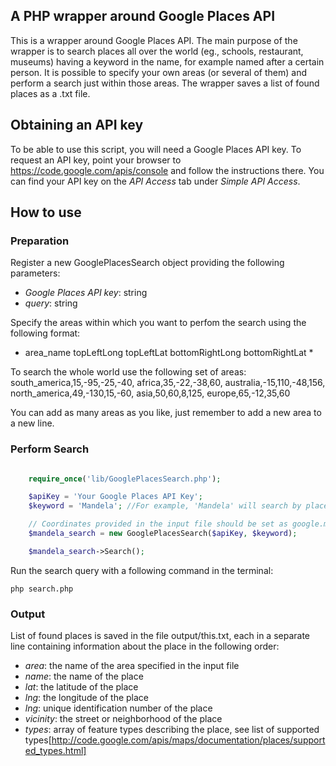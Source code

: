 ## A PHP wrapper around Google Places API

This is a wrapper around Google Places API. The main purpose of the wrapper is to search places all over the world (eg., schools, restaurant, museums) having a keyword in the name, for example named after a certain person. It is possible to specify your own areas (or several of them) and perform a search just within those areas.
The wrapper saves a list of found places as a .txt file.


## Obtaining an API key ##

To be able to use this script, you will need a Google Places API key. To request an API key, point your browser to
https://code.google.com/apis/console and follow the instructions there. You can find your API key on the *API Access* tab under *Simple API Access*.

## How to use ##

### Preparation ###
Register a new GooglePlacesSearch object providing the following parameters:

* *Google Places API key*: string
* *query*: string


Specify the areas within which you want to perfom the search using the following format:
* area_name topLeftLong topLeftLat bottomRightLong bottomRightLat *

To search the whole world use the following set of areas:
 south_america,15,-95,-25,-40,
 africa,35,-22,-38,60,
 australia,-15,110,-48,156,
 north_america,49,-130,15,-60,
 asia,50,60,8,125,
 europe,65,-12,35,60

 You can add as many areas as you like, just remember to add a new area to a new line.

### Perform Search ###
```php

	require_once('lib/GooglePlacesSearch.php');

	$apiKey = 'Your Google Places API Key';
	$keyword = 'Mandela'; //For example, 'Mandela' will search by places named by Mandela

	// Coordinates provided in the input file should be set as google.maps.LatLng objects
	$mandela_search = new GooglePlacesSearch($apiKey, $keyword);

	$mandela_search->Search();

```

Run the search query with a following command in the terminal:

 `php search.php`

### Output ###
List of found places is saved in the file output/this.txt, each in a separate line containing information about the place in the following order:

* *area*: the name of the area specified in the input file
* *name*: the name of the place
* *lat*: the latitude of the place
* *lng*: the longitude of the place
* *lng*: unique identification number of the place
* *vicinity*: the street or neighborhood of the place
* *types*: array of feature types describing the place, see list of supported types[http://code.google.com/apis/maps/documentation/places/supported_types.html]